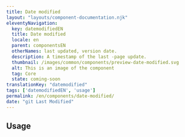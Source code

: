 ```yaml
---
title: Date modified
layout: "layouts/component-documentation.njk"
eleventyNavigation:
  key: datemodifiedEN
  title: Date modified
  locale: en
  parent: componentsEN
  otherNames: last updated, version date.
  description: A timestamp of the last -page update.
  thumbnail: /images/common/components/preview-date-modified.svg
  alt: This is an image of the component
  tag: Core
  state: coming-soon
translationKey: "datemodified"
tags: ['datemodifiedEN', 'usage']
permalink: /en/components/date-modified/
date: "git Last Modified"
---
```


## Usage